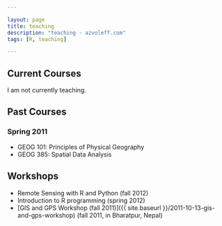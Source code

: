 ```yaml
---

layout: page
title: teaching
description: "teaching - azvoleff.com"
tags: [R, teaching]

---
```


## Current Courses
I am not currently teaching.

## Past Courses

### Spring 2011

* GEOG 101: Principles of Physical Geography
* GEOG 385: Spatial Data Analysis

## Workshops

* Remote Sensing with R and Python (fall 2012)
* Introduction to R programming (spring 2012)
* [GIS and GPS Workshop (fall 2011)]({{ site.baseurl }}/2011-10-13-gis-and-gps-workshop) (fall 
  2011, in Bharatpur, Nepal)

